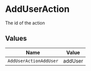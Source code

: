 # AddUserAction

The id of the action


## Values

| Name                   | Value                  |
| ---------------------- | ---------------------- |
| `AddUserActionAddUser` | addUser                |